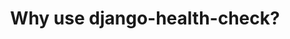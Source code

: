 ---
title: Why use django-health-check?
pageTitle: Why use django-health-check?
description: Why should you use django-health-check over simply checking that port 80 or 443 is open? What deeper benefits does this bring to your project?
---